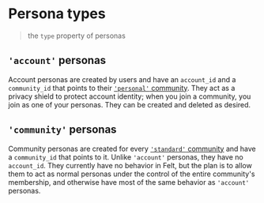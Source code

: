 # Persona types

> the `type` property of personas

## `'account'` personas

Account personas are created by users and have an `account_id`
and a `community_id` that points to their [`'personal'` community](./community-types.md).
They act as a privacy shield to protect account identity;
when you join a community, you join as one of your personas.
They can be created and deleted as desired.

## `'community'` personas

Community personas are created for every [`'standard'` community](./community-types.md)
and have a `community_id` that points to it.
Unlike `'account'` personas, they have no `account_id`.
They currently have no behavior in Felt,
but the plan is to allow them to act as normal personas
under the control of the entire community's membership,
and otherwise have most of the same behavior as `'account'` personas.
